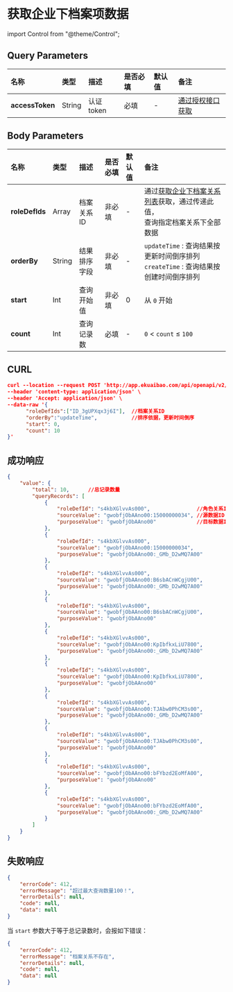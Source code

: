 # 获取企业下档案项数据

import Control from "@theme/Control";

<Control
method="POST"
url="/api/openapi/v2/recordLink/queryAllRecordLink"
/>

## Query Parameters

| 名称 | 类型 | 描述 | 是否必填 | 默认值 | 备注 |
| :--- | :--- | :--- | :--- |:--- | :--- |
| **accessToken** | String | 认证token | 必填 | - | [通过授权接口获取](/docs/open-api/getting-started/auth) |

## Body Parameters

| 名称 | 类型 | 描述 | 是否必填 | 默认值 | 备注 |
| :--- | :--- | :--- | :--- |:--- | :--- |
| **roleDefIds** | Array  | 档案关系ID  | 非必填  | - | 通过[获取企业下档案关系列表](/docs/open-api/recordLink/get-dimension-relation)获取，通过传递此值，<br/>查询指定档案关系下全部数据 |
| **orderBy**    | String | 结果排序字段 | 非必填  | - | `updateTime` : 查询结果按更新时间倒序排列<br/>`createTime` : 查询结果按创建时间倒序排列 |
| **start**      | Int    | 查询开始值  | 非必填  | 0 | 从 `0` 开始 |
| **count**      | Int    | 查询记录数  | 必填    | - |  `0` < `count` ≤ `100` |

## CURL
```json
curl --location --request POST 'http://app.ekuaibao.com/api/openapi/v2/recordLink/queryAllRecordLink?accessToken=1A4cbPai0o1U00' \
--header 'content-type: application/json' \
--header 'Accept: application/json' \
--data-raw '{
      "roleDefIds":["ID_3gUPXqx3j6I"],  //档案关系ID
      "orderBy":"updateTime",           //排序依据，更新时间倒序
      "start": 0,
      "count": 10
}'
```

## 成功响应
```json
{
    "value": {
        "total": 10,      //总记录数量
        "queryRecords": [
            {
                "roleDefId": "s4kbXGlvvAs000",               //角色关系ID
                "sourceValue": "gwobfjObAAno00:15000000034", //源数据ID
                "purposeValue": "gwobfjObAAno00"             //目标数据ID
            },
            {
                "roleDefId": "s4kbXGlvvAs000",
                "sourceValue": "gwobfjObAAno00:15000000034",
                "purposeValue": "gwobfjObAAno00:_GMb_D2wMQ7A00"
            },
            {
                "roleDefId": "s4kbXGlvvAs000",
                "sourceValue": "gwobfjObAAno00:B6sbACnWCgjU00",
                "purposeValue": "gwobfjObAAno00:_GMb_D2wMQ7A00"
            },
            {
                "roleDefId": "s4kbXGlvvAs000",
                "sourceValue": "gwobfjObAAno00:B6sbACnWCgjU00",
                "purposeValue": "gwobfjObAAno00"
            },
            {
                "roleDefId": "s4kbXGlvvAs000",
                "sourceValue": "gwobfjObAAno00:KpIbfkxLiU7800",
                "purposeValue": "gwobfjObAAno00:_GMb_D2wMQ7A00"
            },
            {
                "roleDefId": "s4kbXGlvvAs000",
                "sourceValue": "gwobfjObAAno00:KpIbfkxLiU7800",
                "purposeValue": "gwobfjObAAno00"
            },
            {
                "roleDefId": "s4kbXGlvvAs000",
                "sourceValue": "gwobfjObAAno00:TJAbw0PhCM3s00",
                "purposeValue": "gwobfjObAAno00:_GMb_D2wMQ7A00"
            },
            {
                "roleDefId": "s4kbXGlvvAs000",
                "sourceValue": "gwobfjObAAno00:TJAbw0PhCM3s00",
                "purposeValue": "gwobfjObAAno00"
            },
            {
                "roleDefId": "s4kbXGlvvAs000",
                "sourceValue": "gwobfjObAAno00:bFYbzd2EoMfA00",
                "purposeValue": "gwobfjObAAno00"
            },
            {
                "roleDefId": "s4kbXGlvvAs000",
                "sourceValue": "gwobfjObAAno00:bFYbzd2EoMfA00",
                "purposeValue": "gwobfjObAAno00:_GMb_D2wMQ7A00"
            }
        ]
    }
}
```

## 失败响应
```json
{
    "errorCode": 412,
    "errorMessage": "超过最大查询数量100！",
    "errorDetails": null,
    "code": null,
    "data": null
}
```

当 `start` 参数大于等于总记录数时，会报如下错误：
```json
{
    "errorCode": 412,
    "errorMessage": "档案关系不存在",
    "errorDetails": null,
    "code": null,
    "data": null
}
```
